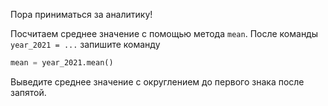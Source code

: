 Пора приниматься за аналитику!

Посчитаем среднее значение с помощью метода `mean`. После команды `year_2021 = ...` запишите команду

```python
mean = year_2021.mean()

```

Выведите среднее значение с округлением до первого знака после запятой.
